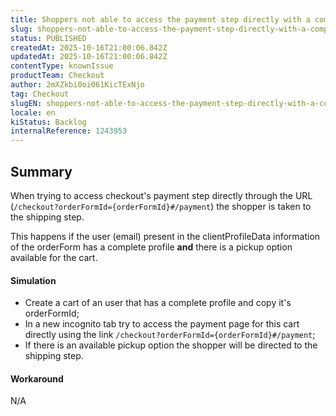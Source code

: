 ```yaml
---
title: Shoppers not able to access the payment step directly with a complete profile and available pickup option
slug: shoppers-not-able-to-access-the-payment-step-directly-with-a-complete-profile-and-available-pickup-option
status: PUBLISHED
createdAt: 2025-10-16T21:00:06.842Z
updatedAt: 2025-10-16T21:00:06.842Z
contentType: knownIssue
productTeam: Checkout
author: 2mXZkbi0oi061KicTExNjo
tag: Checkout
slugEN: shoppers-not-able-to-access-the-payment-step-directly-with-a-complete-profile-and-available-pickup-option
locale: en
kiStatus: Backlog
internalReference: 1243953
---
```


## Summary


When trying to access checkout's payment step directly through the URL (`/checkout?orderFormId={orderFormId}#/payment`) the shopper is taken to the shipping step.

This happens if the user (email) present in the clientProfileData information of the orderForm has a complete profile **and** there is a pickup option available for the cart.


#### Simulation



- Create a cart of an user that has a complete profile and copy it's orderFormId;
- In a new incognito tab try to access the payment page for this cart directly using the link `/checkout?orderFormId={orderFormId}#/payment`;
- If there is an available pickup option the shopper will be directed to the shipping step.


#### Workaround


N/A



